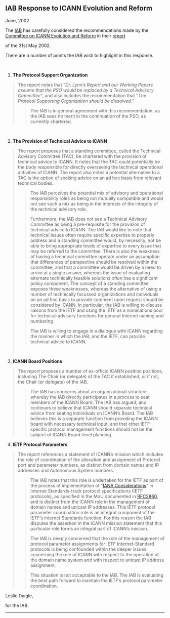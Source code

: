 
IAB Response to ICANN Evolution and Reform
------------------------------------------


June, 2002


The [IAB](/) has carefully considered the recommendations made by the [Committee on ICANN Evolution and Reform](https://www.icann.org/committees/evol-reform/) in their [report](https://www.icann.org/committees/evol-reform/recommendations-31may02.htm)  

 of the 31st May 2002.


There are a number of points the IAB wish to highlight in this response.


 


1. **The Protocol Support Organization**



> 
>  The report notes that "*Dr. Lynn’s Report and our Working Papers assume that the PSO would be replaced by a Technical Advisory Committee*", and also includes the recommendation that "*The Protocol Supporting Organization should be dissolved.*"
> 
> 
> 
> > 
> >  The IAB is in general agreement with this recommendation, as the IAB sees no merit in the continuation of the PSO, as currently chartered.
> > 
> > 
> > 
> 
> 
> 


 


2. **The Provision of Technical Advice to ICANN**



> 
>  The report proposes that a standing committee, called the Technical Advisory Committee (TAC), be chartered with the provision of technical advice to ICANN. It notes that the TAC could potentially be the body responsible for directly overseeing the technical operational activities of ICANN. The report also notes a potential alternative to a TAC is the option of seeking advice on an ad hoc basis from relevant technical bodies.
> 
> 
> 
> > 
> >  The IAB perceives the potential mix of advisory and operational responsibility roles as being not mutually compatible and would not see such a mix as being in the interests of the integrity of the technical advisory role.
> > 
> > 
> >  Furthermore, the IAB does not see a Technical Advisory Committee as being a pre-requisite for the provision of technical advice to ICANN. The IAB would like to note that technical issues often require specific expertise to properly address and a standing committee would, by necessity, not be able to bring appropriate levels of expertise to every issue that may be referred to the committee. There is also the weakness of having a technical committee operate under an assumption that differences of perspective should be resolved within the committee, and that a committee would be driven by a need to arrive at a single answer, whereas the issue of evaluating alternate technically feasible solutions often has a significant policy component. The concept of a standing committee exposes these weaknesses, whereas the alternative of using a number of technically focussed organizations and individuals on an ad hoc basis to provide comment upon request should be considered by ICANN. In particular, the IAB is willing to discuss liaisons from the IETF and using the IETF as a nominations pool for technical advisory functions for general Internet naming and numbering
> > 
> > 
> >  The IAB is willing to engage in a dialogue with ICANN regarding the manner in which the IAB, and the IETF, can provide technical advice to ICANN.
> > 
> > 
> > 
> 
> 
>  
> 
> 
> 


3. **ICANN Board Positions**



> 
>  The report proposes a number of ex-officio ICANN position positions, including The Chair (or delegate) of the TAC if established, or if not, the Chair (or delegate) of the IAB.
> 
> 
> 
> > 
> >  The IAB has concerns about an organizational structure whereby the IAB directly participates in a process to seat members of the ICANN Board. The IAB has argued, and continues to believe that ICANN should separate technical advice from seating individuals on ICANN’s Board. The IAB believes this is a separate function from providing the ICANN board with necessary technical input, and that other IETF-specific protocol management functions should not be the subject of ICANN Board-level planning.
> > 
> > 
> > 
> 
> 
> 



 4. **IETF Protocol Parameters**



> 
>  The report references a statement of ICANN’s mission which includes the role of coordination of the allocation and assignment of Protocol port and parameter numbers, as distinct from domain names and IP addresses and Autonomous System numbers.
> 
> 
> 
> > 
> >  The IAB notes that this role is undertaken for the IETF as part of the process of implementation of "[IANA Considerations](http://www.rfc-editor.org/rfc/rfc2434.txt)" in Internet Standards-track protocol specifications (IETF protocols), as specified in the MoU documented in [RFC2860](http://www.rfc-editor.org/rfc/rfc2860.txt), and is distinct from the ICANN role in the management of domain names and unicast IP addresses. This IETF protocol parameter coordination role is an integral component of the IETF’s Internet Standards function. For this reason the IAB disputes the assertion in the ICANN mission statement that this particular role forms an integral part of ICANN’s mission.
> > 
> > 
> >  The IAB is deeply concerned that the role of the management of protocol parameter assignments for IETF Internet-Standard protocols is being confounded within the deeper issues concerning the role of ICANN with respect to the operation of the domain name system and with respect to unicast IP address assignment.
> > 
> > 
> >  This situation is not acceptable to the IAB. The IAB is evaluating the best path forward to maintain the IETF’s protocol parameter coordination.
> > 
> > 
> > 
> 
> 
> 



 Leslie Daigle,  

 for the IAB.




---


  


